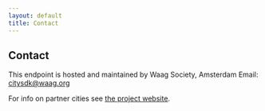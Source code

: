 ```yaml
---
layout: default
title: Contact
---
```


## Contact

This endpoint is hosted and maintained by Waag Society, Amsterdam
Email: citysdk@waag.org

For info on partner cities see [the project website](http://www.citysdk.eu "CitySDK").

